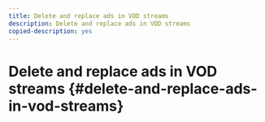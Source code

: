 ```yaml
---
title: Delete and replace ads in VOD streams
description: Delete and replace ads in VOD streams
copied-description: yes
---
```


# Delete and replace ads in VOD streams {#delete-and-replace-ads-in-vod-streams}